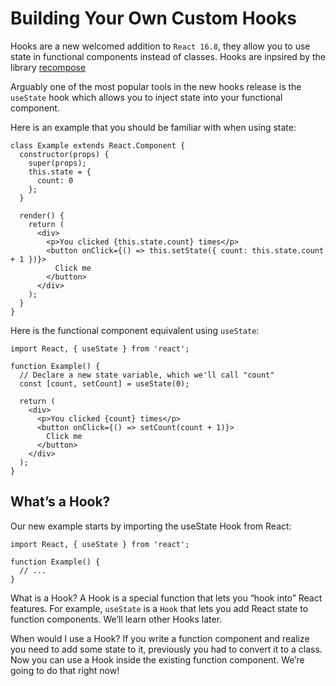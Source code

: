 # Building Your Own Custom Hooks

Hooks are a new welcomed addition to `React 16.8`, they allow you to use state in functional components instead of classes. Hooks are inpsired by the library [recompose](https://github.com/acdlite/recompose)

Arguably one of the most popular tools in the new hooks release is the `useState` hook which allows you to inject state into your functional component.

Here is an example that you should be familiar with when using state:

```
class Example extends React.Component {
  constructor(props) {
    super(props);
    this.state = {
      count: 0
    };
  }

  render() {
    return (
      <div>
        <p>You clicked {this.state.count} times</p>
        <button onClick={() => this.setState({ count: this.state.count + 1 })}>
          Click me
        </button>
      </div>
    );
  }
}
```

Here is the functional component equivalent using `useState`:

```
import React, { useState } from 'react';

function Example() {
  // Declare a new state variable, which we'll call "count"
  const [count, setCount] = useState(0);

  return (
    <div>
      <p>You clicked {count} times</p>
      <button onClick={() => setCount(count + 1)}>
        Click me
      </button>
    </div>
  );
}
```
## What’s a Hook?

Our new example starts by importing the useState Hook from React:

```
import React, { useState } from 'react';

function Example() {
  // ...
}
```

What is a Hook? A Hook is a special function that lets you “hook into” React features. For example, `useState` is a `Hook` that lets you add React state to function components. We’ll learn other Hooks later.

When would I use a Hook? If you write a function component and realize you need to add some state to it, previously you had to convert it to a class. Now you can use a Hook inside the existing function component. We’re going to do that right now!